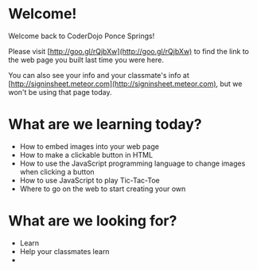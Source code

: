 # Welcome!

Welcome back to CoderDojo Ponce Springs!

Please visit [http://goo.gl/rQjbXw](http://goo.gl/rQjbXw) to find the link to the web page you built last time you were here.

You can also see your info and your classmate's info at [http://signinsheet.meteor.com](http://signinsheet.meteor.com), but we won't be using that page today.

# What are we learning today?

* How to embed images into your web page
* How to make a clickable button in HTML
* How to use the JavaScript programming language to change images when clicking a button
* How to use JavaScript to play Tic-Tac-Toe
* Where to go on the web to start creating your own 

# What are we looking for?

* Learn
* Help your classmates learn
* 
